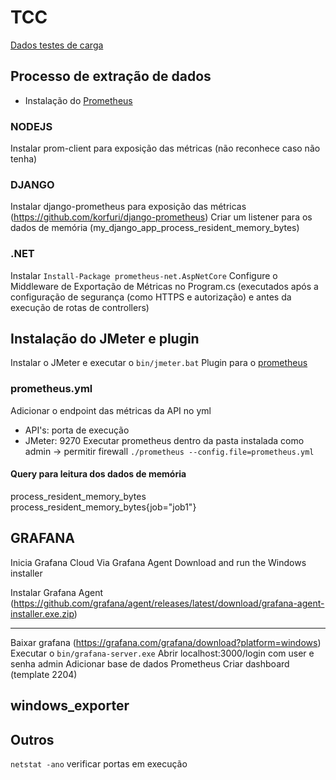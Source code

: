 # TCC

[Dados testes de carga](https://www.figma.com/file/4SQl68gLFmCOii5dujvYMm/TCC?type=design&node-id=301%3A184&mode=design&t=v9Fnu6uF60sJDg8o-1)

## Processo de extração de dados
- Instalação do [Prometheus](https://prometheus.io/download/)

### NODEJS
Instalar prom-client para exposição das métricas (não reconhece caso não tenha)

### DJANGO 
Instalar django-prometheus para exposição das métricas (https://github.com/korfuri/django-prometheus)
Criar um listener para os dados de memória (my_django_app_process_resident_memory_bytes)

### .NET 
Instalar `Install-Package prometheus-net.AspNetCore`
Configure o Middleware de Exportação de Métricas no Program.cs (executados após a configuração de segurança (como HTTPS e autorização) e antes da execução de rotas de controllers)

## Instalação do JMeter e plugin
Instalar o JMeter e executar o `bin/jmeter.bat`
Plugin para o [prometheus](https://github.com/johrstrom/jmeter-prometheus-plugin/releases)


### prometheus.yml
Adicionar o endpoint das métricas da API no yml
  - API's: porta de execução
  - JMeter: 9270
Executar prometheus dentro da pasta instalada como admin -> permitir firewall `./prometheus --config.file=prometheus.yml`


#### Query para leitura dos dados de memória
process_resident_memory_bytes
process_resident_memory_bytes{job="job1"}

## GRAFANA
Inicia Grafana Cloud
Via Grafana Agent
Download and run the Windows installer

Instalar Grafana Agent (https://github.com/grafana/agent/releases/latest/download/grafana-agent-installer.exe.zip)

---
Baixar grafana (https://grafana.com/grafana/download?platform=windows)
Executar o `bin/grafana-server.exe`
Abrir localhost:3000/login com user e senha admin
Adicionar base de dados Prometheus
Criar dashboard (template 2204)


## windows_exporter


## Outros
`netstat -ano` verificar portas em execução
